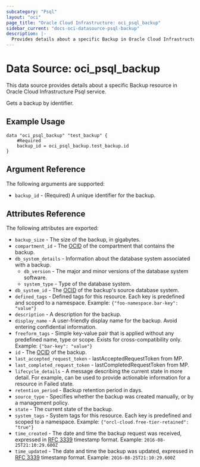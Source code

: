 ```yaml
---
subcategory: "Psql"
layout: "oci"
page_title: "Oracle Cloud Infrastructure: oci_psql_backup"
sidebar_current: "docs-oci-datasource-psql-backup"
description: |-
  Provides details about a specific Backup in Oracle Cloud Infrastructure Psql service
---
```


# Data Source: oci_psql_backup
This data source provides details about a specific Backup resource in Oracle Cloud Infrastructure Psql service.

Gets a backup by identifier.

## Example Usage

```hcl
data "oci_psql_backup" "test_backup" {
	#Required
	backup_id = oci_psql_backup.test_backup.id
}
```

## Argument Reference

The following arguments are supported:

* `backup_id` - (Required) A unique identifier for the backup.


## Attributes Reference

The following attributes are exported:

* `backup_size` - The size of the backup, in gigabytes.
* `compartment_id` - The [OCID](https://docs.cloud.oracle.com/iaas/Content/General/Concepts/identifiers.htm) of the compartment that contains the backup.
* `db_system_details` - Information about the database system associated with a backup.
	* `db_version` - The major and minor versions of the database system software.
	* `system_type` - Type of the database system.
* `db_system_id` - The [OCID](https://docs.cloud.oracle.com/iaas/Content/General/Concepts/identifiers.htm) of the backup's source database system.
* `defined_tags` - Defined tags for this resource. Each key is predefined and scoped to a namespace. Example: `{"foo-namespace.bar-key": "value"}` 
* `description` - A description for the backup.
* `display_name` - A user-friendly display name for the backup. Avoid entering confidential information.
* `freeform_tags` - Simple key-value pair that is applied without any predefined name, type or scope. Exists for cross-compatibility only. Example: `{"bar-key": "value"}` 
* `id` - The [OCID](https://docs.cloud.oracle.com/iaas/Content/General/Concepts/identifiers.htm) of the backup.
* `last_accepted_request_token` - lastAcceptedRequestToken from MP.
* `last_completed_request_token` - lastCompletedRequestToken from MP.
* `lifecycle_details` - A message describing the current state in more detail. For example, can be used to provide actionable information for a resource in Failed state.
* `retention_period` - Backup retention period in days.
* `source_type` - Specifies whether the backup was created manually, or by a management policy.
* `state` - The current state of the backup.
* `system_tags` - System tags for this resource. Each key is predefined and scoped to a namespace. Example: `{"orcl-cloud.free-tier-retained": "true"}` 
* `time_created` - The date and time the backup request was received, expressed in [RFC 3339](https://tools.ietf.org/rfc/rfc3339) timestamp format.  Example: `2016-08-25T21:10:29.600Z` 
* `time_updated` - The date and time the backup was updated, expressed in [RFC 3339](https://tools.ietf.org/rfc/rfc3339) timestamp format.  Example: `2016-08-25T21:10:29.600Z` 

